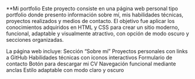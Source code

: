 **Mi portfolio
Este proyecto consiste en una página web personal tipo portfolio donde presento información sobre mí, mis habilidades técnicas, proyectos realizados y medios de contacto. El objetivo fue aplicar los conocimientos adquiridos en HTML y CSS para crear un sitio moderno, funcional, adaptable y visualmente atractivo, con opción de modo oscuro y secciones organizadas.

La página web incluye:
Sección “Sobre mí”
Proyectos personales con links a GitHub
Habilidades técnicas con iconos interactivos
Formulario de contacto
Botón para descargar mi CV
Navegación funcional mediante anclas
Estilo adaptable con modo claro y oscuro
